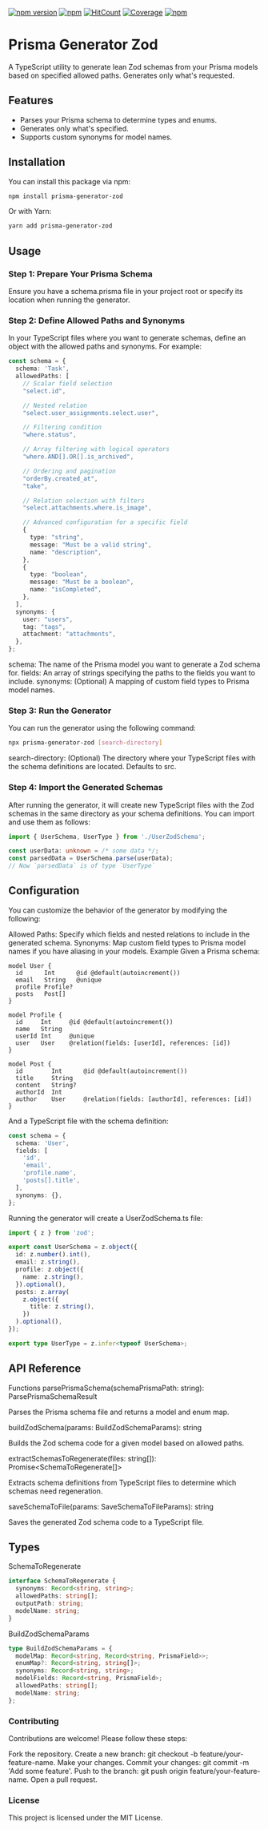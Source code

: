 [![npm version](https://badge.fury.io/js/prisma-generator-zod.svg)](https://badge.fury.io/js/prisma-generator-zod)
[![npm](https://img.shields.io/npm/dt/prisma-generator-zod.svg)](https://www.npmjs.com/package/prisma-generator-zod)
[![HitCount](https://hits.dwyl.com/multipliedtwice/prisma-generator-zod.svg?style=flat)](http://hits.dwyl.com/multipliedtwice/prisma-generator-zod)
[![Coverage](https://img.shields.io/codecov/c/github/multipliedtwice/prisma-generator-zod/main.svg)](https://codecov.io/gh/multipliedtwice/prisma-generator-zod)
[![npm](https://img.shields.io/npm/l/prisma-generator-zod.svg)](LICENSE)

# Prisma Generator Zod

A TypeScript utility to generate lean Zod schemas from your Prisma models based on specified allowed paths. Generates only what's requested.

## Features
- Parses your Prisma schema to determine types and enums.
- Generates only what's specified.
- Supports custom synonyms for model names.

## Installation
You can install this package via npm:

```bash
npm install prisma-generator-zod
```

Or with Yarn:

```bash
yarn add prisma-generator-zod
```

## Usage
### __Step 1__: Prepare Your Prisma Schema
Ensure you have a schema.prisma file in your project root or specify its location when running the generator.

### __Step 2__: Define Allowed Paths and Synonyms
In your TypeScript files where you want to generate schemas, define an object with the allowed paths and synonyms. For example:

```typescript
const schema = {
  schema: 'Task',
  allowedPaths: [
    // Scalar field selection
    "select.id",

    // Nested relation
    "select.user_assignments.select.user",

    // Filtering condition
    "where.status",

    // Array filtering with logical operators
    "where.AND[].OR[].is_archived",

    // Ordering and pagination
    "orderBy.created_at",
    "take",

    // Relation selection with filters
    "select.attachments.where.is_image",

    // Advanced configuration for a specific field
    {
      type: "string",
      message: "Must be a valid string",
      name: "description",
    },
    {
      type: "boolean",
      message: "Must be a boolean",
      name: "isCompleted",
    },
  ],
  synonyms: {
    user: "users",
    tag: "tags",
    attachment: "attachments",
  },
};

```

schema: The name of the Prisma model you want to generate a Zod schema for.
fields: An array of strings specifying the paths to the fields you want to include.
synonyms: (Optional) A mapping of custom field types to Prisma model names.

### __Step 3__: Run the Generator
You can run the generator using the following command:

```bash
npx prisma-generator-zod [search-directory]
```
search-directory: (Optional) The directory where your TypeScript files with the schema definitions are located. Defaults to src.

### __Step 4__: Import the Generated Schemas
After running the generator, it will create new TypeScript files with the Zod schemas in the same directory as your schema definitions. You can import and use them as follows:

```typescript
import { UserSchema, UserType } from './UserZodSchema';

const userData: unknown = /* some data */;
const parsedData = UserSchema.parse(userData);
// Now `parsedData` is of type `UserType`
```

## Configuration
You can customize the behavior of the generator by modifying the following:

Allowed Paths: Specify which fields and nested relations to include in the generated schema.
Synonyms: Map custom field types to Prisma model names if you have aliasing in your models.
Example
Given a Prisma schema:

```prisma
model User {
  id      Int      @id @default(autoincrement())
  email   String   @unique
  profile Profile?
  posts   Post[]
}

model Profile {
  id     Int     @id @default(autoincrement())
  name   String
  userId Int     @unique
  user   User    @relation(fields: [userId], references: [id])
}

model Post {
  id        Int      @id @default(autoincrement())
  title     String
  content   String?
  authorId  Int
  author    User     @relation(fields: [authorId], references: [id])
}
```
And a TypeScript file with the schema definition:

```typescript
const schema = {
  schema: 'User',
  fields: [
    'id',
    'email',
    'profile.name',
    'posts[].title',
  ],
  synonyms: {},
};
```
Running the generator will create a UserZodSchema.ts file:

```typescript
import { z } from 'zod';

export const UserSchema = z.object({
  id: z.number().int(),
  email: z.string(),
  profile: z.object({
    name: z.string(),
  }).optional(),
  posts: z.array(
    z.object({
      title: z.string(),
    })
  ).optional(),
});

export type UserType = z.infer<typeof UserSchema>;
```

## API Reference
Functions
parsePrismaSchema(schemaPrismaPath: string): ParsePrismaSchemaResult

Parses the Prisma schema file and returns a model and enum map.

buildZodSchema(params: BuildZodSchemaParams): string

Builds the Zod schema code for a given model based on allowed paths.

extractSchemasToRegenerate(files: string[]): Promise<SchemaToRegenerate[]>

Extracts schema definitions from TypeScript files to determine which schemas need regeneration.

saveSchemaToFile(params: SaveSchemaToFileParams): string

Saves the generated Zod schema code to a TypeScript file.

## Types
SchemaToRegenerate

```typescript
interface SchemaToRegenerate {
  synonyms: Record<string, string>;
  allowedPaths: string[];
  outputPath: string;
  modelName: string;
}
```
BuildZodSchemaParams

```typescript
type BuildZodSchemaParams = {
  modelMap: Record<string, Record<string, PrismaField>>;
  enumMap?: Record<string, string[]>;
  synonyms: Record<string, string>;
  modelFields: Record<string, PrismaField>;
  allowedPaths: string[];
  modelName: string;
};
```

### Contributing
Contributions are welcome! Please follow these steps:

Fork the repository.
Create a new branch: git checkout -b feature/your-feature-name.
Make your changes.
Commit your changes: git commit -m 'Add some feature'.
Push to the branch: git push origin feature/your-feature-name.
Open a pull request.

### License
This project is licensed under the MIT License.